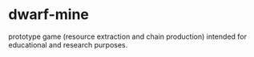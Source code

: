 # dwarf-mine
prototype game (resource extraction and chain production) intended for educational and research purposes.
